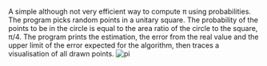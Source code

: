 A simple although not very efficient way to compute π using probabilities.
The program picks random points in a unitary square. The probability of the points to be in the circle is equal to the area ratio of the circle to the square, π/4.
The program prints the estimation, the error from the real value and the upper limit of the error expected for the algorithm, then traces a visualisation of all drawn points.
![pi](https://user-images.githubusercontent.com/11480135/158074433-90d6fd3d-494a-449e-88bb-950d8ff5b628.png)

